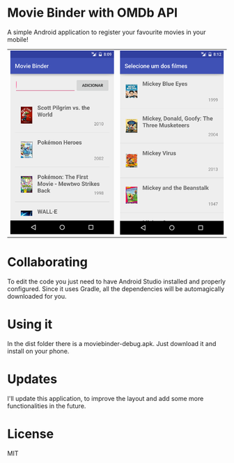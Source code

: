 # Movie Binder with OMDb API

A simple Android application to register your favourite movies in your mobile!

<table>
	<tr>
		<td><img src="screenshots/screen01.png"/></td>
		<td><img src="screenshots/screen02.png"/></td>
	</tr>	
</table>

# Collaborating

To edit the code you just need to have Android Studio installed and properly configured. Since it uses Gradle, all the dependencies will be automagically downloaded for you. 

# Using it

In the dist folder there is a moviebinder-debug.apk. Just download it and install on your phone.

# Updates

I'll update this application, to improve the layout and add some more functionalities in the future.

# License

MIT